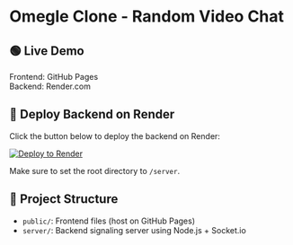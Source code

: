 # Omegle Clone - Random Video Chat

## 🟢 Live Demo

Frontend: GitHub Pages  
Backend: Render.com

## 🚀 Deploy Backend on Render

Click the button below to deploy the backend on Render:

[![Deploy to Render](https://render.com/images/deploy-to-render-button.svg)](https://render.com/deploy)

Make sure to set the root directory to `/server`.

## 📂 Project Structure

- `public/`: Frontend files (host on GitHub Pages)
- `server/`: Backend signaling server using Node.js + Socket.io
